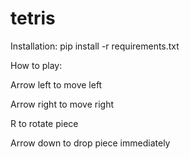 # tetris

Installation: pip install -r requirements.txt

How to play:

Arrow left to move left

Arrow right to move right

R to rotate piece

Arrow down to drop piece immediately
